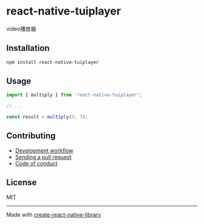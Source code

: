 # react-native-tuiplayer

video播放器

## Installation


```sh
npm install react-native-tuiplayer
```


## Usage


```js
import { multiply } from 'react-native-tuiplayer';

// ...

const result = multiply(3, 7);
```


## Contributing

- [Development workflow](CONTRIBUTING.md#development-workflow)
- [Sending a pull request](CONTRIBUTING.md#sending-a-pull-request)
- [Code of conduct](CODE_OF_CONDUCT.md)

## License

MIT

---

Made with [create-react-native-library](https://github.com/callstack/react-native-builder-bob)
